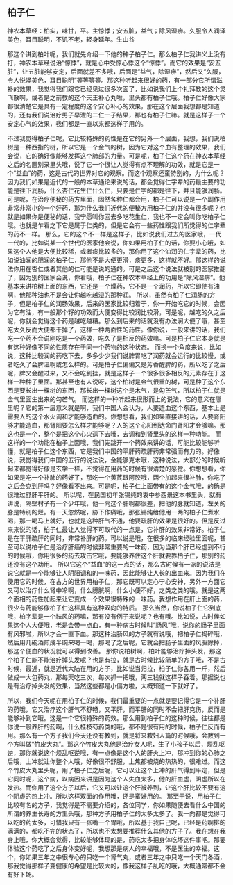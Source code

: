 ## 柏子仁

神农本草经：柏实，味甘，平。主惊悸；安五脏，益气；除风湿痹。久服令人润泽美色，耳目聪明，不饥不老，轻身延年。生山谷

那这个讲到柏叶呢，我们就先介绍一下他的种子柏子仁。那么柏子仁我讲义上没有打，神农本草经说治“惊悸”，就是心中受惊心悸这个“惊悸”。而它的效果是“安五脏”，让五脏能够安定，后面就差不多哦，后面是“益气，除湿痹”，然后又“久服，令人悦泽美色，耳目聪明”等等等等。那这种听起来很好的药，有一部分它所谓滋补的效果，我觉得我们跟它已经见过很多次面了，比如说我们上个礼拜教的这个灵飞散啊，或者是之前教的这个天王补心丸啦，里头都有柏子仁哦。柏子仁好像大家都很清楚它是具有一定程度的这个安心补心的效果，那在这个层面我想都是知道的，还有我们说治疗男子早泄的二仁一子结果，那也有柏子仁嘛。就是这样子一个安定心气的效果，我们都是一直以来都这样子用的。

不过我觉得柏子仁呢，它比较特殊的药性是在它的另外一个层面，我想，我们说柏树是一种西指的树，所以它是一个金气的树，因为它对这个血有整理的效果，我们会说，它的确好像能够发挥这个肺部的力量。可是呢，柏子仁这个药在神农本草经之后的名医别录里头哦，说了它一个很让人觉得有点不理解的功效，就是它是一个“益血”的药，这是古代的世界对它的观察。而这个观察还蛮特别的，为什么呢？因为我们如果是近代的一般的本草通论来说的话，都会觉得仁字辈的药最主要的功能是往下润肠，什么杏仁花生仁什么仁，只要是仁字的都是往下，并且能够润肠。可是呢，在治疗便秘的药方里面，固然各种仁都会用，柏子仁可以说是一个副作用非常非常小的一个好药，那为什么我们近代的便秘方用柏子仁的并没有很多呢？也就是如果你是便秘的话，我宁愿叫你回去多吃花生仁，我也不一定会叫你吃柏子仁哦。也就是乍看之下它是属于仁类的，但是它会有一些药性跟我们所觉得的仁字辈的药不一样。
那么，它的这个不一样是这样子，比如说我们过去的医家哦，一代一代的，比如说某一个世代的医家他会说，你如果用柏子仁的话，你要小心哦，如果这个人他是大便比较稀，或者痰比较多的，那你用了这个油润的仁字辈的药，比如说油润的肥润的柏子仁，那他不是大便更滑，痰更多，这样就不好。那这样的说法你用在杏仁或者其他的仁可能是说的通的。可是之后这个说法就被别的医家推翻了，因为别的医家会说，你看哦，柏子仁在神农本草经上的功用是“除风湿痹”。他基本来讲柏树上面的东西，它还是一个燥药，它不是一个润药，所以它即使有油啊，他那种油也不是会让你越吃越湿的那种润。
所以，虽然有柏子仁润肠的方子，但是柏子仁的润肠效果，后来的医家比较归着于，你一开始吃它的时候，会因为它有油，有一般那个籽的功效而大便变得比较润比较滑，可是呢，越吃的久之后呢，你就会觉得这个药是越吃越糟。那么到后来的话就没有办法润大便了哦，甚至吃太久反而大便都干掉了，这样一种两面性的药性。像你说，一般来讲的话，我们吃一个药不会说刚吃是一个药效，吃久了是相反的药效嘛。可是柏子仁它本身就是有这种好像不同的性质存在于同一个药物的这种状态。
而换一个角度来说，比如说，这种比较润的药吃下去，多多少少我们说脾胃吃了润药就会运行的比较慢，或者吃久了会脾湿啊或怎么样的。可是柏子仁偏偏又是芳香醒脾的药，所以吃了之后呢，脾又会醒过来，又不会吃到挂，就是这样子一个很多很多相反的元素存在于这样一种种子里面。那甚至也有人说呀，这个柏树是金气很重的树，可是种子这个东西是要长出一棵树的东西，那长出一棵树这个是木气，是勾芒气，所以柏子仁就是金气里面生出来的勾芒气。
而这样的一种听起来很形而上的说法，它的意义在哪里呢？它的第一层意义就是啊，我们中国人会认为，人要造血这个东西，基本上是需要人的这个水火调和才能够造血的。你想想看，我们如果直接讲的话，人要肾阳够才能造血，那肾阳要怎么样才能够呢？人的这个心阳到达命门肾阳才会够嘛。那这也是一个，整个是把这个心火送下去哦，去调和到肾里头的这样一种功能。
而这样的一个功能在柏子上面哦，我们先跳开一个药效来讲的话，可能比较能够听懂，就是柏子仁这个东西，它是我们中国的平肝药疏肝药非常强而有力的。好像说，我觉得我们中国的五行的说法说，金能够克木哦，这种说法，大部分的时候听起来都觉得好像是玄学一样，不觉得在用药的时候有很清楚的感觉。你想想看，你如果是吃一个补肺的药好了，那吃一个黄芪跟阿胶哦，两个加起来很补肺，你吃了之后会克到肝吗？好像看不出来。可是呢，柏子仁上面带有的这个金气哦，的确是很难过舒肝平肝的。
所以呢，在民国初年张锡纯的衷中参西录这本书里头，就有讲说，隔壁村子有一个少年哦，他一向这个肝啊都很差，把他的脉就知道，左关的脉是特别的烂。有一天忽然呢，胁下作痛哦，那张锡纯给他用一两的柏子仁煮水喝，那一喝马上就好，也就是这种肝气不通，他要疏肝的效果是很好的。但是反过来来说的话，柏子仁最让人觉得不可取代的一点是，它补肝的效果非常好。柏子仁是在平肝疏肝的同时，非常补肝的药。可以说是哦，在很多的临床经验里面呢，甚至可以说柏子仁是治疗肝癌的时候非常重要的一味药，因为当那个肝已经虚到不行的时候哦，你用很多的药去攻击它哦，要能够养住这个肝就要靠柏子仁，那别的药还没有这个功用。
所以它这个“益血”的这一点的话，那么古时候有一派的说法是说它就是一个能够让人阴阳调和的一味药，因此能够让人长的出血来。因为我们在使用它的时候，在古方的世界用柏子仁，那它既可以定心宁心安神，另外一方面它又可以治疗什么肾中冷啊，什么膀胱啊，什么小便不好，之类之类的哦。就是这两个面相的药性加起来让它变成一个效果很特殊的一味药。我想作用在肝上面的药，很少有药能够像柏子仁这样具有这种双向的特质。
那么当然，你说柏子仁它到底哦，柏字辈是一个祛风的药嘛，那有没有例子来说呢？也有哦。比如说，古时候如果这个人大便哦，老是会带一点血，有一种病古时候叫“肠风”哦，说你的肠子里面有风邪啦，所以才会一直下血。那这种治肠风的方子就有说哦，把柏子仁捣碎哦，然后用几碗酒煎成半碗来喝一喝，那喝了之后呢，它就会把肠子里面的风驱除掉，那这个便血的状况就可以得到改善。
那你说柏树啊，柏叶能够治疗掉头发，那这个柏子仁能不能治疗掉头发呢？也是有拉，就是古时候比较简单的方子哦，不是古时候，最近，就是近代大陆在用的方子，比如说当归拉，柏子仁你各用一斤，然后做成一大包药丸，那每天吃三次，每次抓一把哦，两三钱就这样子吞着。那据说也是有治疗掉头发的效果，当然这些都是小偏方啦，大概知道一下就好了。

所以，我们今天呢在用柏子仁的时候，我们最重要的一点就是要记得它是一个补肝的药哦，它又治疗这个肝气不舒畅，又平肝，而平肝的同时不会把肝克伤，反而是能够补到它哦。这是一个它很特殊的药效。那么用到柏子仁的这种时候，往往都是你说一般养肝的药啊，什么桂枝芍药类的哦，都不是很有用的时候，柏子仁反而有用。那么有一个方子我们今天还没有教到，就是将来教妇人篇的时候哦，会教到一个方叫做“竹皮大丸”。那这个竹皮大丸他是治疗女人呢，生了小孩子以后，烦乱呕逆，那你就说这个烦乱呕逆哦，有一点像是这个人的肝火上冲，那冲到你的心肺之后哦，上冲就让你整个人哦，好像很不舒服，上焦都被烧的热热的，很难过。而这个竹皮大丸里头呢，用了柏子仁之后呢，它可以让这个上冲的肝气得到平定，但是它同时呢，这个病，以病因来讲是因为这个人失血太多，他的肝血虚，阴虚所以在发热。而你用了这个方子以后，它又可以让这个肝被养到，让这个肝比较不要有这个阴虚的热上冲。所以这样双面的作用哦，还是蛮好用的。
那至于说，用柏子仁比较有名的方子，我觉得是不需要介绍的，各位同学，你如果随便去看什么中国的所谓的养生长寿的方里头哦，那种方子用柏子仁的太多太多了。我一向都是觉得可以吃的药太多，可惜我只有一张嘴一个胃哦，所以基于我自己呢，已经是药啊排的满满的，都吃不完的状态了，所以也不太想要推荐什么其他的方子了。我在想在我身上哦，你大概会觉得，比较能够体现的是，药吃太多把身体吃坏这件事吧。那要体验这个药吃了之后身体变好呢，我想那是病人的幸福哦，不是医生的幸福。这个，你如果三年之中很专心的只吃一个肾气丸，或者三年之中只吃一个天门冬酒，那我觉得那样子变健康的希望是比较大的，像我这样子乱吃的哦，大概通常都不会有好下场。
